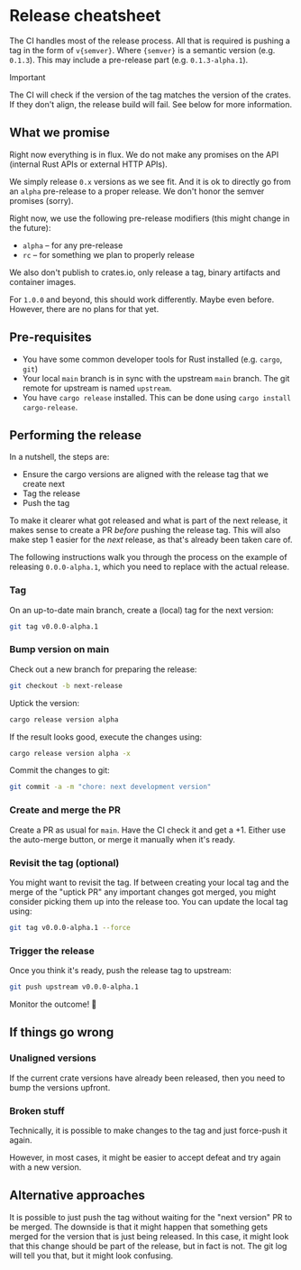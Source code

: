 # Release cheatsheet

The CI handles most of the release process. All that is required is pushing a tag in the form of `v{semver}`. Where
`{semver}` is a semantic version (e.g. `0.1.3`). This may include a pre-release part (e.g. `0.1.3-alpha.1`).

> [!IMPORTANT]
> The CI will check if the version of the tag matches the version of the crates. If they don't align, the release build
> will fail. See below for more information.

## What we promise

Right now everything is in flux. We do not make any promises on the API (internal Rust APIs or external HTTP APIs).

We simply release `0.x` versions as we see fit. And it is ok to directly go from an `alpha` pre-release to a proper
release. We don't honor the semver promises (sorry).

Right now, we use the following pre-release modifiers (this might change in the future):

* `alpha` – for any pre-release
* `rc` – for something we plan to properly release

We also don't publish to crates.io, only release a tag, binary artifacts and container images.

For `1.0.0` and beyond, this should work differently. Maybe even before. However, there are no plans for that yet.

## Pre-requisites

* You have some common developer tools for Rust installed (e.g. `cargo`, `git`)
* Your local `main` branch is in sync with the upstream `main` branch. The git remote for upstream is named `upstream`.
* You have `cargo release` installed. This can be done using `cargo install cargo-release`.

## Performing the release

In a nutshell, the steps are:

* Ensure the cargo versions are aligned with the release tag that we create next
* Tag the release
* Push the tag

To make it clearer what got released and what is part of the next release, it makes sense to create a PR *before*
pushing the release tag. This will also make step 1 easier for the *next* release, as that's already been taken care of.

The following instructions walk you through the process on the example of releasing `0.0.0-alpha.1`, which you need
to replace with the actual release.

### Tag

On an up-to-date main branch, create a (local) tag for the next version:

```bash
git tag v0.0.0-alpha.1
```

### Bump version on main

Check out a new branch for preparing the release: 

```bash
git checkout -b next-release
```

Uptick the version:

```bash
cargo release version alpha
```

If the result looks good, execute the changes using:

```bash
cargo release version alpha -x
```

Commit the changes to git:

```bash
git commit -a -m "chore: next development version"
```

### Create and merge the PR

Create a PR as usual for `main`. Have the CI check it and get a +1. Either use the auto-merge button, or merge it
manually when it's ready.

### Revisit the tag (optional)

You might want to revisit the tag. If between creating your local tag and the merge of the "uptick PR" any important
changes got merged, you might consider picking them up into the release too. You can update the local tag using:

```bash
git tag v0.0.0-alpha.1 --force
```

### Trigger the release

Once you think it's ready, push the release tag to upstream:

```bash
git push upstream v0.0.0-alpha.1
```

Monitor the outcome! 🎂

## If things go wrong

### Unaligned versions

If the current crate versions have already been released, then you need to bump the versions upfront.

### Broken stuff

Technically, it is possible to make changes to the tag and just force-push it again.

However, in most cases, it might be easier to accept defeat and try again with a new version.

## Alternative approaches

It is possible to just push the tag without waiting for the "next version" PR to be merged. The downside is that it
might happen that something gets merged for the version that is just being released. In this case, it might look
that this change should be part of the release, but in fact is not. The git log will tell you that, but it might look
confusing.

